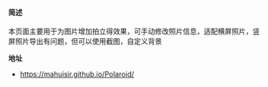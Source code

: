 #### 简述
本页面主要用于为图片增加拍立得效果，可手动修改照片信息，适配横屏照片，竖屏照片导出有问题，但可以使用截图，自定义背景

**地址**
* https://mahuisir.github.io/Polaroid/
